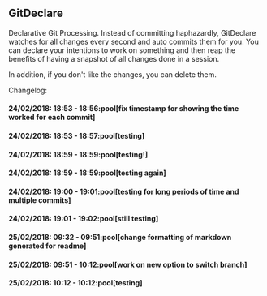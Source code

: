 ## GitDeclare

Declarative Git Processing. Instead of committing haphazardly, GitDeclare watches for all changes every second and auto commits them for you. You can declare your intentions to work on something and then reap the benefits of having a snapshot of all changes done in a session.

In addition, if you don't like the changes, you can delete them.

Changelog:
#### 24/02/2018: 18:53 - 18:56:pool[fix timestamp for showing the time worked for each commit]
#### 24/02/2018: 18:53 - 18:57:pool[testing]
#### 24/02/2018: 18:59 - 18:59:pool[testing!]
#### 24/02/2018: 18:59 - 18:59:pool[testing again]
#### 24/02/2018: 19:00 - 19:01:pool[testing for long periods of time and multiple commits]
#### 24/02/2018: 19:01 - 19:02:pool[still testing]
#### 25/02/2018: 09:32 - 09:51:pool[change formatting of markdown generated for readme]
#### 25/02/2018: 09:51 - 10:12:pool[work on new option to switch branch]
#### 25/02/2018: 10:12 - 10:12:pool[testing]
